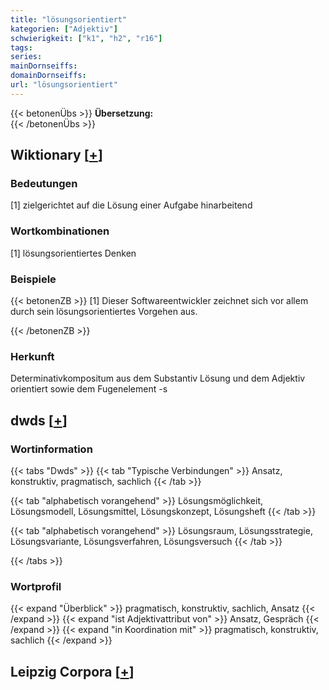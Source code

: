 ```yaml
---
title: "lösungsorientiert"
kategorien: ["Adjektiv"]
schwierigkeit: ["k1", "h2", "r16"]
tags:
series:
mainDornseiffs:
domainDornseiffs:
url: "lösungsorientiert"
---
```


{{< betonenÜbs >}}
**Übersetzung:**  
{{< /betonenÜbs >}}

## Wiktionary [[+](https://de.wiktionary.org/wiki/lösungsorientiert)]

### Bedeutungen
[1] zielgerichtet auf die Lösung einer Aufgabe hinarbeitend  

### Wortkombinationen
[1] lösungsorientiertes Denken  

### Beispiele
{{< betonenZB >}}
[1] Dieser Softwareentwickler zeichnet sich vor allem durch sein lösungsorientiertes Vorgehen aus.  

{{< /betonenZB >}}
### Herkunft
Determinativkompositum aus dem Substantiv Lösung und dem Adjektiv orientiert sowie dem Fugenelement -s  



## dwds [[+](https://www.dwds.de/wb/lösungsorientiert)]

### Wortinformation
{{< tabs "Dwds" >}}
{{< tab "Typische Verbindungen" >}}
Ansatz, konstruktiv, pragmatisch, sachlich
{{< /tab >}}

{{< tab "alphabetisch vorangehend" >}}
Lösungsmöglichkeit, Lösungsmodell, Lösungsmittel, Lösungskonzept, Lösungsheft
{{< /tab >}}

{{< tab "alphabetisch vorangehend" >}}
Lösungsraum, Lösungsstrategie, Lösungsvariante, Lösungsverfahren, Lösungsversuch
{{< /tab >}}

{{< /tabs >}}

### Wortprofil
{{< expand "Überblick" >}} pragmatisch, konstruktiv, sachlich, Ansatz {{< /expand >}}
{{< expand "ist Adjektivattribut von" >}} Ansatz, Gespräch {{< /expand >}}
{{< expand "in Koordination mit" >}} pragmatisch, konstruktiv, sachlich {{< /expand >}}

## Leipzig Corpora [[+](https://corpora.uni-leipzig.de/en/res?word=lösungsorientiert&corpusId=deu_newscrawl-public_2018)]

